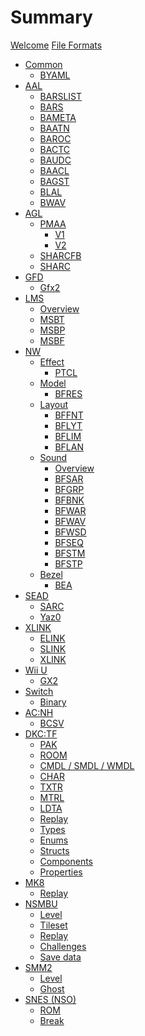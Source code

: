 # Summary

[Welcome](welcome.md)
[File Formats](formats.md)

- [Common]()
	- [BYAML](libs/common/byaml.md)
- [AAL]()
	- [BARSLIST](libs/aal/barslist.md)
	- [BARS](libs/aal/bars.md)
	- [BAMETA](libs/aal/bameta.md)
	- [BAATN](libs/aal/baatn.md)
	- [BAROC](libs/aal/baroc.md)
	- [BACTC](libs/aal/bactc.md)
	- [BAUDC](libs/aal/baudc.md)
	- [BAACL](libs/aal/baacl.md)
	- [BAGST](libs/aal/bagst.md)
	- [BLAL](libs/aal/blal.md)
	- [BWAV](libs/aal/bwav.md)
- [AGL]()
	- [PMAA](libs/agl/pmaa.md)
		- [V1](libs/agl/pmaa/v1.md)
		- [V2](libs/agl/pmaa/v2.md)
	- [SHARCFB](libs/agl/sharcfb.md)
	- [SHARC]()
- [GFD]()
	- [Gfx2](libs/gfd/gfx2.md)
- [LMS]()
	- [Overview](libs/lms/overview.md)
	- [MSBT](libs/lms/msbt.md)
	- [MSBP](libs/lms/msbp.md)
	- [MSBF](libs/lms/msbf.md)
- [NW]()
	- [Effect]()
		- [PTCL](libs/nw/ptcl.md)
	- [Model]()
		- [BFRES](libs/nw/bfres.md)
	- [Layout]()
		- [BFFNT](libs/nw/bffnt.md)
		- [BFLYT](libs/nw/bflyt.md)
		- [BFLIM](libs/nw/bflim.md)
		- [BFLAN]()
	- [Sound]()
		- [Overview](libs/nw/sound.md)
		- [BFSAR](libs/nw/bfsar.md)
		- [BFGRP](libs/nw/bfgrp.md)
		- [BFBNK](libs/nw/bfbnk.md)
		- [BFWAR](libs/nw/bfwar.md)
		- [BFWAV](libs/nw/bfwav.md)
		- [BFWSD](libs/nw/bfwsd.md)
		- [BFSEQ](libs/nw/bfseq.md)
		- [BFSTM](libs/nw/bfstm.md)
		- [BFSTP](libs/nw/bfstp.md)
	- [Bezel]()
		- [BEA](libs/nw/bea.md)
- [SEAD]()
	- [SARC](libs/sead/sarc.md)
	- [Yaz0](libs/sead/yaz0.md)
- [XLINK]()
	- [ELINK](libs/xlink/elink.md)
	- [SLINK](libs/xlink/slink.md)
	- [XLINK](libs/xlink/xlink.md)
- [Wii U]()
	- [GX2](libs/wiiu/gx2.md)
- [Switch]()
	- [Binary](libs/switch/binary.md)
- [AC:NH]()
	- [BCSV](games/acnh/bcsv.md)
- [DKC:TF]()
	- [PAK](games/dkctf/pak.md)
	- [ROOM](games/dkctf/room.md)
	- [CMDL / SMDL / WMDL](games/dkctf/model.md)
	- [CHAR](games/dkctf/char.md)
	- [TXTR](games/dkctf/txtr.md)
	- [MTRL](games/dkctf/mtrl.md)
	- [LDTA](games/dkctf/ldta.md)
	- [Replay](games/dkctf/replay.md)
	- [Types](games/dkctf/types.md)
	- [Enums](games/dkctf/enums.md)
	- [Structs](games/dkctf/structs.md)
	- [Components](games/dkctf/components.md)
	- [Properties](games/dkctf/properties.md)
- [MK8]()
	- [Replay](games/mk8/replay.md)
- [NSMBU]()
	- [Level](games/nsmbu/level.md)
	- [Tileset](games/nsmbu/tileset.md)
	- [Replay](games/nsmbu/replay.md)
	- [Challenges](games/nsmbu/challenges.md)
	- [Save data](games/nsmbu/savedata.md)
- [SMM2]()
	- [Level](games/smm2/level.md)
	- [Ghost](games/smm2/ghost.md)
- [SNES (NSO)]()
	- [ROM](games/snes-nso/rom.md)
	- [Break](games/snes-nso/break.md)
